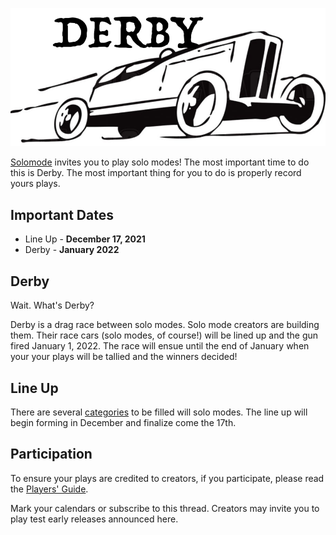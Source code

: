 ![Derby](./../images/derby.png)

[Solomode](./announcement-solomode.md) invites you to play solo modes!  The most important time to do this is Derby.  The most important thing for you to do is properly record yours plays.

## Important Dates
* Line Up - **December 17, 2021**
* Derby - **January 2022**

## Derby
Wait.  What's Derby?

Derby is a drag race between solo modes.  Solo mode creators are building them.  Their race cars (solo modes, of course!) will be lined up and the gun fired January 1, 2022.  The race will ensue until the end of January when your your plays will be tallied and the winners decided!

## Line Up
There are several [categories](./categories.md) to be filled will solo modes.  The line up will begin forming in December and finalize come the 17th.

## Participation
To ensure your plays are credited to creators, if you participate, please read the [Players' Guide](./players-guide.md).

Mark your calendars or subscribe to this thread.  Creators may invite you to play test early releases announced here.

